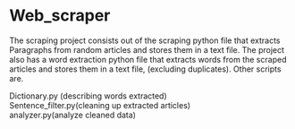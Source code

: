# Web_scraper

The scraping project consists out of the scraping python file that extracts
Paragraphs from random articles and stores them in a text file. The project also has a word extraction python file that extracts words from the scraped articles and stores them in a text file, (excluding duplicates).
Other scripts are.

Dictionary.py (describing words extracted)<br />
Sentence_filter.py(cleaning up extracted articles)<br />
analyzer.py(analyze cleaned data)<br />

